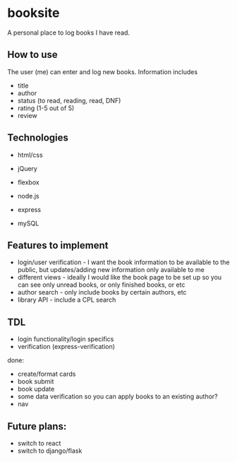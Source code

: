 # booksite

A personal place to log books I have read.

## How to use

The user (me) can enter and log new books. Information includes

- title
- author
- status (to read, reading, read, DNF)
- rating (1-5 out of 5)
- review

## Technologies

- html/css
- jQuery
- flexbox

- node.js
- express
- mySQL

## Features to implement

- login/user verification - I want the book information to be available to the public, but updates/adding new information only available to me
- different views - ideally I would like the book page to be set up so you can see only unread books, or only finished books, or etc
- author search - only include books by certain authors, etc
- library API - include a CPL search

## TDL

- login functionality/login specifics
- verification (express-verification)

done:

- create/format cards
- book submit
- book update
- some data verification so you can apply books to an existing author?
- nav

## Future plans:

- switch to react
- switch to django/flask
